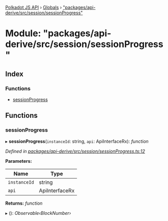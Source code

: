 [Polkadot JS API](../README.md) › [Globals](../globals.md) › ["packages/api-derive/src/session/sessionProgress"](_packages_api_derive_src_session_sessionprogress_.md)

# Module: "packages/api-derive/src/session/sessionProgress"

## Index

### Functions

* [sessionProgress](_packages_api_derive_src_session_sessionprogress_.md#sessionprogress)

## Functions

###  sessionProgress

▸ **sessionProgress**(`instanceId`: string, `api`: ApiInterfaceRx): *function*

*Defined in [packages/api-derive/src/session/sessionProgress.ts:12](https://github.com/polkadot-js/api/blob/375dadbe3/packages/api-derive/src/session/sessionProgress.ts#L12)*

**Parameters:**

Name | Type |
------ | ------ |
`instanceId` | string |
`api` | ApiInterfaceRx |

**Returns:** *function*

▸ (): *Observable‹BlockNumber›*
